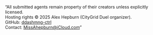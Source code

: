 “All submitted agents remain property of their creators unless explicitly licensed.  
Hosting rights © 2025 Alex Hepburn (CityGrid Duel organizer).  
GitHub: [ddashmng-ctrl](https://github.com/ddashmng-ctrl/CityGrid-Duel)  
Contact: MissAhepburn@iCloud.com”
